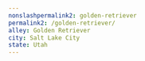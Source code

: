 ```yaml
---
﻿nonslashpermalink2: golden-retriever
permalink2: /golden-retriever/
alley: Golden Retriever
city: Salt Lake City
state: Utah
---
```

